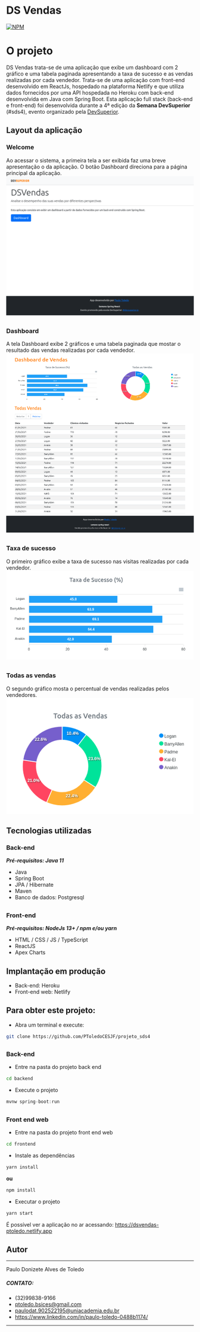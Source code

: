 # DS Vendas 
[![NPM](https://img.shields.io/npm/l/react)](https://github.com/toledo-paulo/exemplo-readme/blob/main/LICENSE) 

# O projeto
DS Vendas trata-se de uma aplicação que exibe um dashboard com 2 gráfico e uma tabela paginada apresentando a taxa de sucesso e as vendas realizadas por cada vendedor.
Trata-se de uma aplicação com front-end desenvolvido em ReactJs, hospedado na plataforma Netlify e que utiliza dados 
fornecidos por uma API hospedada no Heroku com back-end desenvolvida em Java com Spring Boot.
Esta aplicação full stack (back-end e front-end) foi desenvolvida durante a 4ª edição da **Semana DevSuperior** (#sds4), evento organizado pela [DevSuperior](https://devsuperior.com "Site da DevSuperior").
## Layout da aplicação
### Welcome
Ao acessar o sistema, a primeira tela a ser exibida faz uma breve apresentação o da aplicação.
O botão Dashboard direciona para a página principal da aplicação.
![Welcome](https://github.com/PToledoCESJF/projeto_sds4/blob/master/assets/Welcome.png)
##
### Dashboard
A tela Dashboard exibe 2 gráficos e uma tabela paginada que mostar o resultado das vendas realizadas por cada vendedor.
![Dashboard](https://github.com/PToledoCESJF/projeto_sds4/blob/master/assets/Dashboard.png)
##
### Taxa de sucesso
O primeiro gráfico exibe a taxa de sucesso nas visitas realizadas por cada vendedor.
![TaxaSucesso](https://github.com/PToledoCESJF/projeto_sds4/blob/master/assets/chart1.png)
##
### Todas as vendas
O segundo gráfico mosta o percentual de vendas realizadas pelos vendedores.
![TaxaSucesso](https://github.com/PToledoCESJF/projeto_sds4/blob/master/assets/chart2.png)
## Tecnologias utilizadas
### Back-end 
***Pré-requisitos: Java 11***
- Java
- Spring Boot
- JPA / Hibernate
- Maven
- Banco de dados: Postgresql
##
### Front-end
***Pré-requisitos: NodeJs 13+ / npm e/ou yarn***
- HTML / CSS / JS / TypeScript
- ReactJS
- Apex Charts
##
## Implantação em produção
- Back-end: Heroku
- Front-end web: Netlify
## 
## Para obter este projeto:
- Abra um terminal e execute:
```bash
git clone https://github.com/PToledoCESJF/projeto_sds4
```
##
### Back-end
- Entre na pasta do projeto back end
```bash
cd backend
```
- Execute o projeto
```java
mvnw spring-boot:run
```
##
### Front end web
- Entre na pasta do projeto front end web
```bash
cd frontend
```
- Instale as dependências
```bash
yarn install
```
**ou**
```bash
npm install
```

- Executar o projeto
```bash
yarn start
```
É possível ver a aplicação no ar acessando:
https://dsvendas-ptoledo.netlify.app
##
## Autor
***
Paulo Donizete Alves de Toledo
##### CONTATO:
- (32)99838-9166
- ptoledo.bsices@gmail.com
- paulodat.902522195@uniacademia.edu.br
- https://www.linkedin.com/in/paulo-toledo-0488b1174/
***

